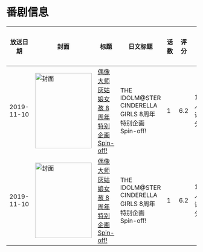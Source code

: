# 番剧信息

|放送日期|封面|标题|日文标题|话数|评分|评分人数|
|---|---|---|---|---|---|---|
|2019-11-10|<img src="https://lain.bgm.tv/pic/cover/c/bd/72/294479_Tjtj8.jpg" alt="封面" style="width:150px;height:200px;object-fit:cover;">|[偶像大师灰姑娘女孩 8周年特别企画 Spin-off!](https://bangumi.tv/subject/294479)|THE IDOLM@STER CINDERELLA GIRLS 8周年特别企画 Spin-off!|1|6.2|119人评分|
|2019-11-10|<img src="https://lain.bgm.tv/pic/cover/c/bd/72/294479_Tjtj8.jpg" alt="封面" style="width:150px;height:200px;object-fit:cover;">|[偶像大师灰姑娘女孩 8周年特别企画 Spin-off!](https://bangumi.tv/subject/294479)|THE IDOLM@STER CINDERELLA GIRLS 8周年特别企画 Spin-off!|1|6.2|119人评分|

